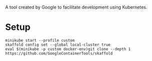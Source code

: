 
A tool created by Google to facilitate development using Kubernetes.

# Setup

```
minikube start --profile custom
skaffold config set --global local-cluster true
eval $(minikube -p custom docker-env)git clone --depth 1 https://github.com/GoogleContainerTools/skaffold
```

